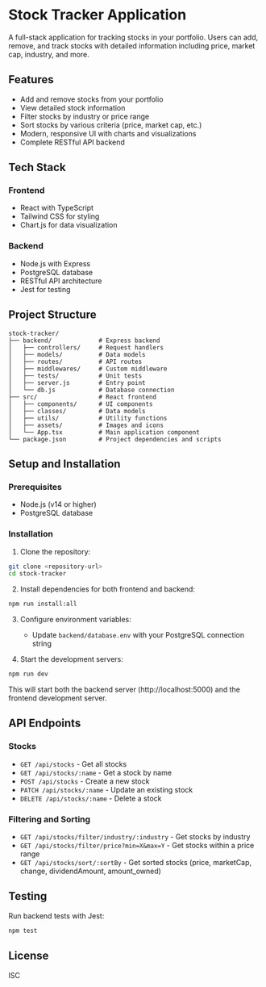 # Stock Tracker Application

A full-stack application for tracking stocks in your portfolio. Users can add, remove, and track stocks with detailed information including price, market cap, industry, and more.

## Features

- Add and remove stocks from your portfolio
- View detailed stock information
- Filter stocks by industry or price range
- Sort stocks by various criteria (price, market cap, etc.)
- Modern, responsive UI with charts and visualizations
- Complete RESTful API backend

## Tech Stack

### Frontend
- React with TypeScript
- Tailwind CSS for styling
- Chart.js for data visualization

### Backend
- Node.js with Express
- PostgreSQL database
- RESTful API architecture
- Jest for testing

## Project Structure

```
stock-tracker/
├── backend/             # Express backend
│   ├── controllers/     # Request handlers
│   ├── models/          # Data models
│   ├── routes/          # API routes
│   ├── middlewares/     # Custom middleware
│   ├── tests/           # Unit tests
│   ├── server.js        # Entry point
│   └── db.js            # Database connection
├── src/                 # React frontend
│   ├── components/      # UI components
│   ├── classes/         # Data models
│   ├── utils/           # Utility functions
│   ├── assets/          # Images and icons
│   └── App.tsx          # Main application component
└── package.json         # Project dependencies and scripts
```

## Setup and Installation

### Prerequisites

- Node.js (v14 or higher)
- PostgreSQL database

### Installation

1. Clone the repository:
```bash
git clone <repository-url>
cd stock-tracker
```

2. Install dependencies for both frontend and backend:
```bash
npm run install:all
```

3. Configure environment variables:
   - Update `backend/database.env` with your PostgreSQL connection string

4. Start the development servers:
```bash
npm run dev
```

This will start both the backend server (http://localhost:5000) and the frontend development server.

## API Endpoints

### Stocks

- `GET /api/stocks` - Get all stocks
- `GET /api/stocks/:name` - Get a stock by name
- `POST /api/stocks` - Create a new stock
- `PATCH /api/stocks/:name` - Update an existing stock
- `DELETE /api/stocks/:name` - Delete a stock

### Filtering and Sorting

- `GET /api/stocks/filter/industry/:industry` - Get stocks by industry
- `GET /api/stocks/filter/price?min=X&max=Y` - Get stocks within a price range
- `GET /api/stocks/sort/:sortBy` - Get sorted stocks (price, marketCap, change, dividendAmount, amount_owned)

## Testing

Run backend tests with Jest:
```bash
npm test
```

## License

ISC
